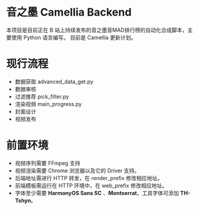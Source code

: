 # 音之墨 Camellia Backend

本项目是目前正在 B 站上持续发布的音之墨音MAD排行榜的自动化合成脚本，主要使用 Python 语言编写。
目前是 Camellia 更新计划。

# 现行流程

* 数据获取 advanced_data_get.py
* 数据审核
* 过滤推荐 pick_filter.py
* 渲染视频 main_progress.py
* 封面设计
* 视频发布

# 前置环境

* 视频序列需要 FFmpeg 支持
* 视频渲染需要 Chrome 浏览器以及它的 Driver 支持。
* 后端地址需进行 HTTP 转发，在 render_prefix 修改相应地址。
* 前端模板需运行在 HTTP 环境中，在 web_prefix 修改相应地址。
* 字体至少需要 **HarmonyOS Sans SC** 、**Montserrat**，工具字体可添加 **TH-Tshyn**。